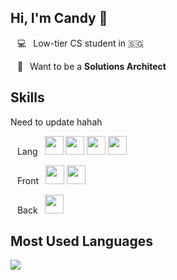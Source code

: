 ## Hi, I'm Candy 🍬

&ensp; 💻&ensp; Low-tier CS student in 🇸🇬

&ensp; 🚀&ensp; Want to be a **Solutions Architect**


## Skills
Need to update hahah

&ensp; Lang&ensp; 
<code><img width="30" height="30" src="https://upload.wikimedia.org/wikipedia/commons/9/99/Unofficial_JavaScript_logo_2.svg"></code>
<code><img width="30" height="30" src="https://www.vectorlogo.zone/logos/java/java-icon.svg"></code>
<code><img width="30" height="30" src="https://upload.wikimedia.org/wikipedia/commons/c/c3/Python-logo-notext.svg"></code>
<code><img width="30" height="30" src="https://upload.wikimedia.org/wikipedia/commons/1/19/C_Logo.png"></code>

&ensp; Front&ensp;
<code><img width="30" height="30" src="https://upload.wikimedia.org/wikipedia/commons/a/a7/React-icon.svg"></code>
<code><img width="30" height="30" src="https://emojis.slackmojis.com/emojis/images/1643514489/4730/nextjs.jpeg?1643514489"></code>

&ensp; Back&ensp;
<code><img width="30" height="30" src="https://www.vectorlogo.zone/logos/nodejs/nodejs-icon.svg"></code>




## Most Used Languages
<img align="left" src="https://github-readme-stats.vercel.app/api/top-langs?username=csndylim&show_icons=true&locale=en&layout=compact"/>


